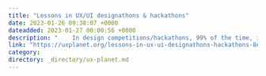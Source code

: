 ```yaml
---
title: "Lessons in UX/UI designathons & hackathons"
date: 2023-01-26 09:38:07 +0000
dateadded: 2023-01-27 00:00:56 +0000
description: "    In design competitions/hackathons, 99% of the time, ideas go unacknowledged because the panel judging the work may have alternative agenda…  Continue reading on UX Planet »  "
link: "https://uxplanet.org/lessons-in-ux-ui-designathons-hackathons-8ec0cc97f4d6?source=rss----819cc2aaeee0---4"
category:
directory: _directory/ux-planet.md
---
```

